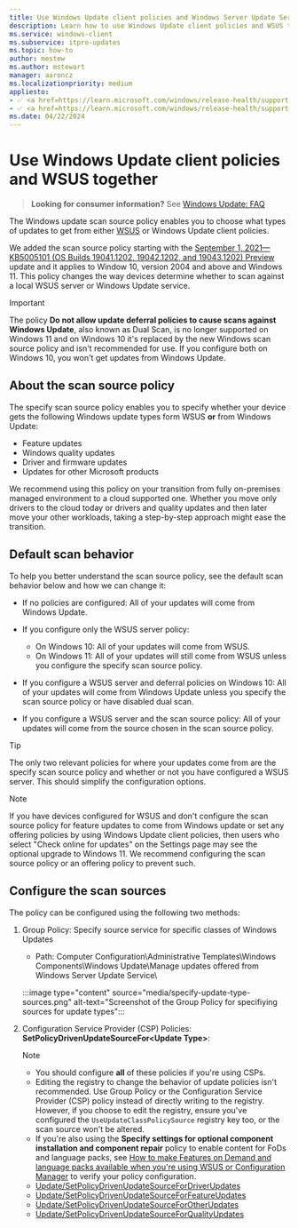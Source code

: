 ```yaml
---
title: Use Windows Update client policies and Windows Server Update Services (WSUS) together
description: Learn how to use Windows Update client policies and WSUS together using the new scan source policy.
ms.service: windows-client
ms.subservice: itpro-updates
ms.topic: how-to
author: mestew
ms.author: mstewart
manager: aaroncz
ms.localizationpriority: medium
appliesto: 
- ✅ <a href=https://learn.microsoft.com/windows/release-health/supported-versions-windows-client target=_blank>Windows 11</a>
- ✅ <a href=https://learn.microsoft.com/windows/release-health/supported-versions-windows-client target=_blank>Windows 10</a>	
ms.date: 04/22/2024
---
```


# Use Windows Update client policies and WSUS together 

> **Looking for consumer information?** See [Windows Update: FAQ](https://support.microsoft.com/help/12373/windows-update-faq)

The Windows update scan source policy enables you to choose what types of updates to get from either [WSUS](waas-manage-updates-wsus.md) or Windows Update client policies.

We added the scan source policy starting with the [September 1, 2021—KB5005101 (OS Builds 19041.1202, 19042.1202, and 19043.1202) Preview](https://support.microsoft.com/help/5005101) update and it applies to Window 10, version 2004 and above and Windows 11. This policy changes the way devices determine whether to scan against a local WSUS server or Windows Update service.

> [!IMPORTANT]
> The policy **Do not allow update deferral policies to cause scans against Windows Update**, also known as Dual Scan, is no longer supported on Windows 11 and on Windows 10 it's replaced by the new Windows scan source policy and isn't recommended for use. If you configure both on Windows 10, you won't get updates from Windows Update.

## About the scan source policy

The specify scan source policy enables you to specify whether your device gets the following Windows update types form WSUS **or** from Windows Update:

- Feature updates
- Windows quality updates
- Driver and firmware updates
- Updates for other Microsoft products

We recommend using this policy on your transition from fully on-premises managed environment to a cloud supported one. Whether you move only drivers to the cloud today or drivers and quality updates and then later move your other workloads, taking a step-by-step approach might ease the transition.

## Default scan behavior

To help you better understand the scan source policy, see the default scan behavior below and how we can change it:

- If no policies are configured: All of your updates will come from Windows Update.
- If you configure only the WSUS server policy:

  - On Windows 10: All of your updates will come from WSUS.
  - On Windows 11: All of your updates will still come from WSUS unless you configure the specify scan source policy.

- If you configure a WSUS server and deferral policies on Windows 10: All of your updates will come from Windows Update unless you specify the scan source policy or have disabled dual scan.
- If you configure a WSUS server and the scan source policy: All of your updates will come from the source chosen in the scan source policy.

> [!TIP]
> The only two relevant policies for where your updates come from are the specify scan source policy and whether or not you have configured a WSUS server. This should simplify the configuration options.

> [!NOTE]
> If you have devices configured for WSUS and don't configure the scan source policy for feature updates to come from Windows update or set any offering policies by using Windows Update client policies, then users who select "Check online for updates" on the Settings page may see the optional upgrade to Windows 11. We recommend configuring the scan source policy or an offering policy to prevent such.

## Configure the scan sources

The policy can be configured using the following two methods:

1. Group Policy: Specify source service for specific classes of Windows Updates

   - Path: Computer Configuration\Administrative Templates\Windows Components\Windows Update\Manage updates offered from Windows Server Update Service\

   :::image type="content" source="media/specify-update-type-sources.png" alt-text="Screenshot of the Group Policy for specifiying sources for update types":::

2. Configuration Service Provider (CSP) Policies: **SetPolicyDrivenUpdateSourceFor&lt;Update Type>**:

   > [!NOTE]
   > - You should configure **all** of these policies if you're using CSPs.
   > - Editing the registry to change the behavior of update policies isn't recommended. Use Group Policy or the Configuration Service Provider (CSP) policy instead of directly writing to the registry. However, if you choose to edit the registry, ensure you've configured the `UseUpdateClassPolicySource` registry key too, or the scan source won't be altered.
   > - If you're also using the **Specify settings for optional component installation and component repair** policy to enable content for FoDs and language packs, see [How to make Features on Demand and language packs available when you're using WSUS or Configuration Manager](fod-and-lang-packs.md) to verify your policy configuration. 

   - [Update/SetPolicyDrivenUpdateSourceForDriverUpdates](/windows/client-management/mdm/policy-csp-update#update-setpolicydrivenupdatesourcefordriver)
   - [Update/SetPolicyDrivenUpdateSourceForFeatureUpdates](/windows/client-management/mdm/policy-csp-update#update-setpolicydrivenupdatesourceforfeature)
   - [Update/SetPolicyDrivenUpdateSourceForOtherUpdates](/windows/client-management/mdm/policy-csp-update#update-setpolicydrivenupdatesourceforother)
   - [Update/SetPolicyDrivenUpdateSourceForQualityUpdates](/windows/client-management/mdm/policy-csp-update#update-setpolicydrivenupdatesourceforquality)
